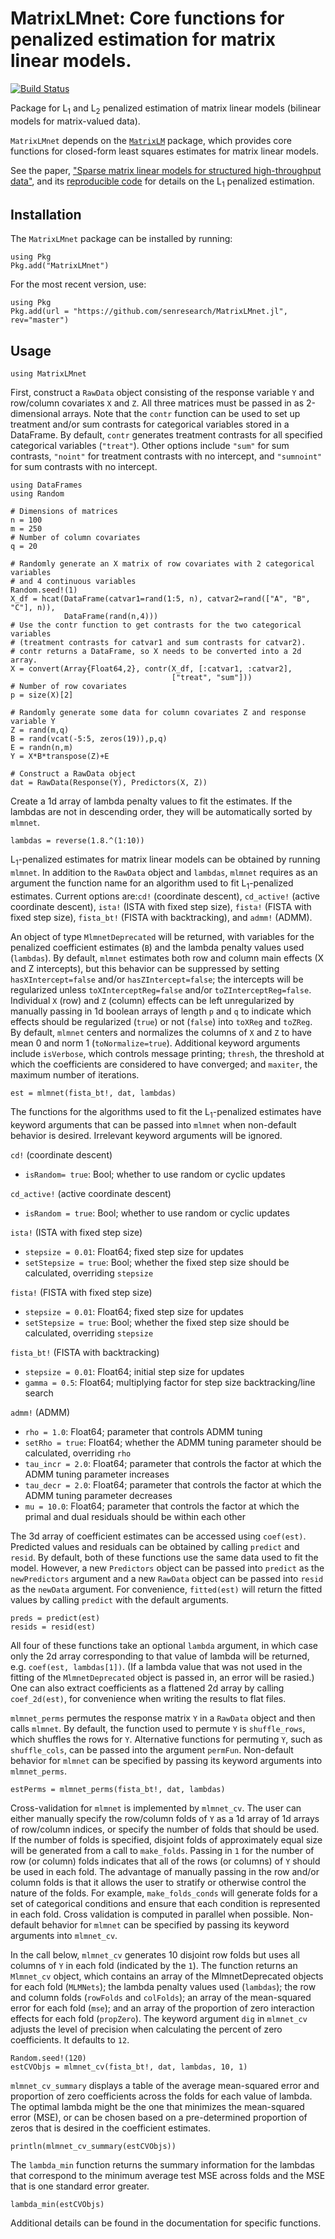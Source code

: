 # MatrixLMnet: Core functions for penalized estimation for matrix linear models.

[![Build Status](https://travis-ci.com/senresearch/MatrixLMnet.jl.svg?branch=master)](https://travis-ci.com/senresearch/MatrixLMnet.jl)

Package for L<sub>1</sub> and L<sub>2</sub> penalized estimation of
 matrix linear models (bilinear models for matrix-valued data).

`MatrixLMnet` depends on the [`MatrixLM`](https://github.com/senresearch/MatrixLM.jl) package, 
which provides core functions for closed-form least squares estimates for matrix linear models. 

See the paper, ["Sparse matrix linear models for structured high-throughput data"](https://arxiv.org/abs/1712.05767), and its [reproducible code](https://github.com/senresearch/mlm_l1_supplement) for details on the L<sub>1</sub> penalized estimation.

## Installation 

The `MatrixLMnet` package can be installed by running: 

```
using Pkg
Pkg.add("MatrixLMnet")
```

For the most recent version, use:
```
using Pkg
Pkg.add(url = "https://github.com/senresearch/MatrixLMnet.jl", rev="master")
```

## Usage 

```
using MatrixLMnet
```

First, construct a `RawData` object consisting of the response variable `Y` and row/column covariates `X` and `Z`. All three matrices must be passed in as 2-dimensional arrays. Note that the `contr` function can be used to set up treatment and/or sum contrasts for categorical variables stored in a DataFrame. By default, `contr` generates treatment contrasts for all specified categorical variables (`"treat"`). Other options include `"sum"` for sum contrasts, `"noint"` for treatment contrasts with no intercept, and `"sumnoint"` for sum contrasts with no intercept. 

```
using DataFrames
using Random

# Dimensions of matrices 
n = 100
m = 250
# Number of column covariates
q = 20

# Randomly generate an X matrix of row covariates with 2 categorical variables
# and 4 continuous variables
Random.seed!(1)
X_df = hcat(DataFrame(catvar1=rand(1:5, n), catvar2=rand(["A", "B", "C"], n)), 
            DataFrame(rand(n,4)))
# Use the contr function to get contrasts for the two categorical variables 
# (treatment contrasts for catvar1 and sum contrasts for catvar2).
# contr returns a DataFrame, so X needs to be converted into a 2d array.
X = convert(Array{Float64,2}, contr(X_df, [:catvar1, :catvar2], 
                                    ["treat", "sum"]))
# Number of row covariates
p = size(X)[2]

# Randomly generate some data for column covariates Z and response variable Y
Z = rand(m,q)
B = rand(vcat(-5:5, zeros(19)),p,q)
E = randn(n,m)
Y = X*B*transpose(Z)+E

# Construct a RawData object
dat = RawData(Response(Y), Predictors(X, Z))
```

Create a 1d array of lambda penalty values to fit the estimates. If the lambdas are not in descending order, they will be automatically sorted by `mlmnet`. 

```
lambdas = reverse(1.8.^(1:10))
```

L<sub>1</sub>-penalized estimates for matrix linear models can be obtained by running `mlmnet`. In addition to the `RawData` object and `lambdas`, `mlmnet` requires as an argument the function name for an algorithm used to fit L<sub>1</sub>-penalized estimates. Current options are:`cd!` (coordinate descent), `cd_active!` (active coordinate descent), `ista!` (ISTA with fixed step size), `fista!` (FISTA with fixed step size), `fista_bt!` (FISTA with backtracking), and `admm!` (ADMM). 

An object of type `MlmnetDeprecated` will be returned, with variables for the penalized coefficient estimates (`B`) and the lambda penalty values used (`lambdas`). By default, `mlmnet` estimates both row and column main effects (X and Z intercepts), but this behavior can be suppressed by setting `hasXIntercept=false` and/or `hasZIntercept=false`; the intercepts will be regularized unless `toXInterceptReg=false` and/or `toZInterceptReg=false`. Individual `X` (row) and `Z` (column) effects can be left unregularized by manually passing in 1d boolean arrays of length `p` and `q` to indicate which effects should be regularized (`true`) or not (`false`) into `toXReg` and `toZReg`. By default, `mlmnet` centers and normalizes the columns of `X` and `Z` to have mean 0 and norm 1 (`toNormalize=true`). Additional keyword arguments include `isVerbose`, which controls message printing; `thresh`, the threshold at which the coefficients are considered to have converged; and `maxiter`, the maximum number of iterations. 

```
est = mlmnet(fista_bt!, dat, lambdas)
```

The functions for the algorithms used to fit the L<sub>1</sub>-penalized estimates have keyword arguments that can be passed into `mlmnet` when non-default behavior is desired. Irrelevant keyword arguments will be ignored. 

`cd!` (coordinate descent)
- `isRandom= true`: Bool; whether to use random or cyclic updates

`cd_active!` (active coordinate descent)
- `isRandom = true`: Bool; whether to use random or cyclic updates

`ista!` (ISTA with fixed step size)
- `stepsize = 0.01`: Float64; fixed step size for updates
- `setStepsize = true`: Bool; whether the fixed step size should be calculated, overriding `stepsize`

`fista!` (FISTA with fixed step size)
- `stepsize = 0.01`: Float64; fixed step size for updates
- `setStepsize = true`: Bool; whether the fixed step size should be calculated, overriding `stepsize`

`fista_bt!` (FISTA with backtracking)
- `stepsize = 0.01`: Float64; initial step size for updates
- `gamma = 0.5`: Float64; multiplying factor for step size backtracking/line search

`admm!` (ADMM)
- `rho = 1.0`: Float64; parameter that controls ADMM tuning
- `setRho = true`: Float64; whether the ADMM tuning parameter should be calculated, overriding `rho`
- `tau_incr = 2.0`: Float64; parameter that controls the factor at which the ADMM tuning parameter increases
- `tau_decr = 2.0`: Float64; parameter that controls the factor at which the ADMM tuning parameter decreases
- `mu = 10.0`: Float64; parameter that controls the factor at which the primal and dual residuals should be within each other

The 3d array of coefficient estimates can be accessed using `coef(est)`. Predicted values and residuals can be obtained by calling `predict` and `resid`. By default, both of these functions use the same data used to fit the model. However, a new `Predictors` object can be passed into `predict` as the `newPredictors` argument and a new `RawData` object can be passed into `resid` as the `newData` argument. For convenience, `fitted(est)` will return the fitted values by calling `predict` with the default arguments. 

```
preds = predict(est)
resids = resid(est)
```

All four of these functions take an optional `lambda` argument, in which case only the 2d array corresponding to that value of lambda will be returned, e.g. `coef(est, lambdas[1])`. (If a lambda value that was not used in the fitting of the `MlmnetDeprecated` object is passed in, an error will be rasied.) One can also extract coefficients as a flattened 2d array by calling `coef_2d(est)`, for convenience when writing the results to flat files. 

`mlmnet_perms` permutes the response matrix `Y` in a `RawData` object and then calls `mlmnet`. By default, the function used to permute `Y` is `shuffle_rows`, which shuffles the rows for `Y`. Alternative functions for permuting `Y`, such as `shuffle_cols`, can be passed into the argument `permFun`. Non-default behavior for `mlmnet` can be specified by passing its keyword arguments into `mlmnet_perms`. 

```
estPerms = mlmnet_perms(fista_bt!, dat, lambdas)
```

Cross-validation for `mlmnet` is implemented by `mlmnet_cv`. The user can either manually specify the row/column folds of `Y` as a 1d array of 1d arrays of row/column indices, or specify the number of folds that should be used. If the number of folds is specified, disjoint folds of approximately equal size will be generated from a call to `make_folds`. Passing in `1` for the number of row (or column) folds indicates that all of the rows (or columns) of `Y` should be used in each fold. The advantage of manually passing in the row and/or column folds is that it allows the user to stratify or otherwise control the nature of the folds. For example, `make_folds_conds` will generate folds for a set of categorical conditions and ensure that each condition is represented in each fold. Cross validation is computed in parallel when possible. Non-default behavior for `mlmnet` can be specified by passing its keyword arguments into `mlmnet_cv`. 

In the call below, `mlmnet_cv` generates 10 disjoint row folds but uses all columns of `Y` in each fold (indicated by the `1`). The function returns an `Mlmnet_cv` object, which contains an array of the MlmnetDeprecated objects for each fold (`MLMNets`); the lambda penalty values used (`lambdas`); the row and column folds (`rowFolds` and `colFolds`); an array of the mean-squared error for each fold (`mse`); and an array of the proportion of zero interaction effects for each fold (`propZero`). The keyword argument `dig` in `mlmnet_cv` adjusts the level of precision when calculating the percent of zero coefficients. It defaults to `12`. 

```
Random.seed!(120)
estCVObjs = mlmnet_cv(fista_bt!, dat, lambdas, 10, 1)
```

`mlmnet_cv_summary` displays a table of the average mean-squared error and proportion of zero coefficients across the folds for each value of lambda. The optimal lambda might be the one that minimizes the mean-squared error (MSE), or can be chosen based on a pre-determined proportion of zeros that is desired in the coefficient estimates. 

```
println(mlmnet_cv_summary(estCVObjs))
```

The `lambda_min` function returns the summary information for the lambdas that correspond to the minimum average test MSE across folds and the MSE that is one standard error greater. 

```
lambda_min(estCVObjs)
```

Additional details can be found in the documentation for specific functions. 
